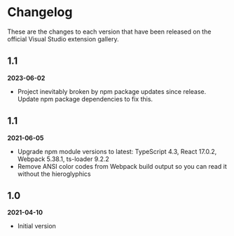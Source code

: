 # Changelog

These are the changes to each version that have been released
on the official Visual Studio extension gallery.

## 1.1

**2023-06-02**

- Project inevitably broken by npm package updates since release.  Update npm package dependencies to fix this.


## 1.1

**2021-06-05**

- Upgrade npm module versions to latest: TypeScript 4.3, React 17.0.2, Webpack 5.38.1, ts-loader 9.2.2
- Remove ANSI color codes from Webpack build output so you can read it without the hieroglyphics

## 1.0

**2021-04-10**

- Initial version